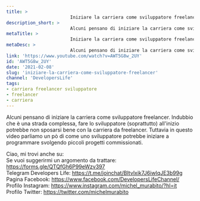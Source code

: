 ```yaml
---
title: > 
                        Iniziare la carriera come sviluppatore freelancer
description_short: > 
                        Alcuni pensano di iniziare la carriera come sviluppatore freelancer. Indubbio che è una strada complessa, fare lo sviluppatore ...
metaTitle: > 
                        Iniziare la carriera come sviluppatore freelancer
metaDesc: > 
                        Alcuni pensano di iniziare la carriera come sviluppatore freelancer. Indubbio che è una strada complessa, fare lo sviluppatore ...
link: 'https://www.youtube.com/watch?v=AWT5G8w_2UY'
id: 'AWT5G8w_2UY'
date: '2021-02-08'
slug: 'iniziare-la-carriera-come-sviluppatore-freelancer'
channel: 'DevelopersLife'
tags: 
- carriera freelancer sviluppatore
- freelancer
- carriera
---
```

Alcuni pensano di iniziare la carriera come sviluppatore freelancer. Indubbio che è una strada complessa, fare lo sviluppatore (soprattutto) all'inizio potrebbe non sposarsi bene con la carriera da freelancer. Tuttavia in questo video parliamo un pò di come uno sviluppatore potrebbe iniziare a programmare svolgendo piccoli progetti commissionati.  
  
  
Ciao, mi trovi anche su:  
Se vuoi suggerirmi un argomento da trattare: https://forms.gle/QTQfGh6P99eWzv397  
Telegram Developers Life: https://t.me/joinchat/BItvlxik7J6iwIqJE3b99g  
Pagina Facebook: https://www.facebook.com/DevelopersLifeChannel/  
Profilo Instagram: https://www.instagram.com/michel_murabito/?hl=it  
Profilo Twitter: https://twitter.com/michelmurabito